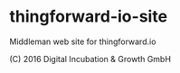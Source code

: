 # thingforward-io-site

Middleman web site for thingforward.io

(C) 2016 Digital Incubation & Growth GmbH

